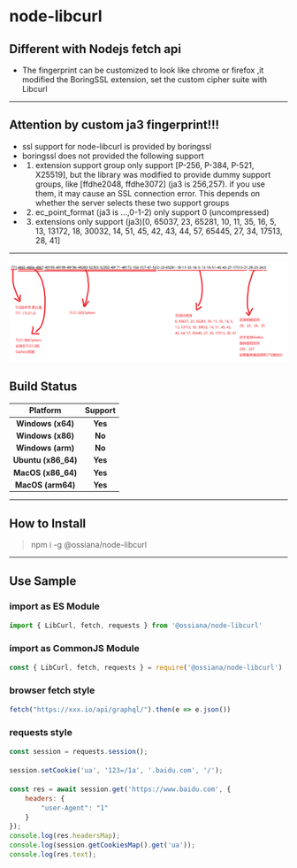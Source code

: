 # node-libcurl

## Different with Nodejs fetch api
* The fingerprint can be customized to look like chrome or firefox ,it modified the BoringSSL extension, set the custom cipher suite with Libcurl
------------

## Attention by custom ja3 fingerprint!!!
* ssl support for node-libcurl is provided by boringssl
* boringssl does not provided the following support
* 1. extension support group only support [P-256, P-384, P-521, X25519], but the library was modified to provide dummy support groups, like [ffdhe2048, ffdhe3072] (ja3 is 256,257). if you use them, it may cause an SSL connection error. This depends on whether the server selects these two support groups
* 2. ec_point_format (ja3 is ...,0-1-2) only support 0 (uncompressed)
* 3. extensions only support (ja3)[0, 65037, 23, 65281, 10, 11, 35, 16, 5, 13, 13172, 18, 30032, 14, 51, 45, 42, 43, 44, 57, 65445, 27, 34, 17513, 28, 41]
------------

![support](./static/support.png)


## Build Status

|      Platform       | Support |
| :-----------------: | :-----: |
|  __Windows (x64)__  | __Yes__ |
|  __Windows (x86)__  | __No__  |
|  __Windows (arm)__  | __No__  |
| __Ubuntu (x86_64)__ | __Yes__ |
| __MacOS (x86_64)__  | __Yes__ |
|  __MacOS (arm64)__  | __Yes__  |
------------

## How to Install
> npm i -g @ossiana/node-libcurl
------------



## Use Sample

### import as ES Module
```javascript
import { LibCurl, fetch, requests } from '@ossiana/node-libcurl'
```

### import as CommonJS Module
```javascript
const { LibCurl, fetch, requests } = require('@ossiana/node-libcurl')
```

### browser fetch  style
```javascript
fetch("https://xxx.io/api/graphql/").then(e => e.json())
```
### requests  style
```javascript
const session = requests.session();

session.setCookie('ua', '123=/1a', '.baidu.com', '/');

const res = await session.get('https://www.baidu.com', {
    headers: {
        "user-Agent": "1"
    }
});
console.log(res.headersMap);
console.log(session.getCookiesMap().get('ua'));
console.log(res.text);
```